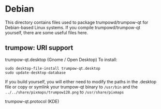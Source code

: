 
Debian
====================
This directory contains files used to package trumpowd/trumpow-qt
for Debian-based Linux systems. If you compile trumpowd/trumpow-qt yourself, there are some useful files here.

## trumpow: URI support ##


trumpow-qt.desktop  (Gnome / Open Desktop)
To install:

	sudo desktop-file-install trumpow-qt.desktop
	sudo update-desktop-database

If you build yourself, you will either need to modify the paths in
the .desktop file or copy or symlink your trumpow-qt binary to `/usr/bin`
and the `../../share/pixmaps/trumpow128.png` to `/usr/share/pixmaps`

trumpow-qt.protocol (KDE)

